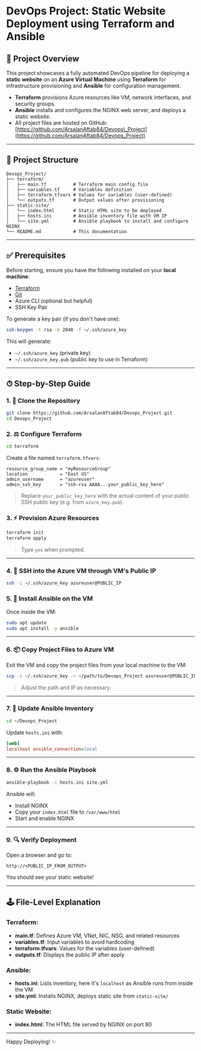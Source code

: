 # DevOps Project: Static Website Deployment using Terraform and Ansible

## 📄 Project Overview

This project showcases a fully automated DevOps pipeline for deploying a **static website** on an **Azure Virtual Machine** using **Terraform** for infrastructure provisioning and **Ansible** for configuration management.

* **Terraform** provisions Azure resources like VM, network interfaces, and security groups.
* **Ansible** installs and configures the NGINX web server, and deploys a static website.
* All project files are hosted on GitHub:
  [https://github.com/ArsalanAftab84/Devops\_Project](https://github.com/ArsalanAftab84/Devops_Project)

---

## 📁 Project Structure

```
Devops_Project/
├── terraform/
│   ├── main.tf          # Terraform main config file
│   ├── variables.tf     # Variables definition
│   ├── terraform.tfvars # Values for variables (user-defined)
│   └── outputs.tf       # Output values after provisioning
├── static-site/
│   └── index.html       # Static HTML site to be deployed
│   ├── hosts.ini        # Ansible inventory file with VM IP
│   └── site.yml         # Ansible playbook to install and configure NGINX
└── README.md            # This documentation
```

---

## ✅ Prerequisites

Before starting, ensure you have the following installed on your **local machine**:

* [Terraform](https://developer.hashicorp.com/terraform/downloads)
* [Git](https://git-scm.com/downloads)
* Azure CLI (optional but helpful)
* SSH Key Pair

To generate a key pair (if you don't have one):

```bash
ssh-keygen -t rsa -b 2048 -f ~/.ssh/azure_key
```

This will generate:

* `~/.ssh/azure_key` (private key)
* `~/.ssh/azure_key.pub` (public key to use in Terraform)

---

## ⏱ Step-by-Step Guide

### 1. 🔁 Clone the Repository

```bash
git clone https://github.com/ArsalanAftab84/Devops_Project.git
cd Devops_Project
```

### 2. ⚖️ Configure Terraform

```bash
cd terraform
```

Create a file named `terraform.tfvars`:

```hcl
resource_group_name = "myResourceGroup"
location            = "East US"
admin_username      = "azureuser"
admin_ssh_key       = "ssh-rsa AAAA...your_public_key_here"
```

> Replace `your_public_key_here` with the actual content of your public SSH public key (e.g. from `azure_key.pub`).

### 3. ⚡ Provision Azure Resources

```bash
terraform init
terraform apply
```

> Type `yes` when prompted.

---

### 4. 🔢 SSH into the Azure VM through VM's Public IP

```bash
ssh -i ~/.ssh/azure_key azureuser@PUBLIC_IP
```

### 5. 🧰 Install Ansible on the VM

Once inside the VM:

```bash
sudo apt update
sudo apt install -y ansible
```

---

### 6. 📦 Copy Project Files to Azure VM

Exit the VM and copy the project files from your local machine to the VM:

```bash
scp -i ~/.ssh/azure_key -r ~/path/to/Devops_Project azureuser@PUBLIC_IP:/home/azureuser/
```

> Adjust the path and IP as necessary.

---

### 7. 🔧 Update Ansible Inventory

```bash
cd ~/Devops_Project
```

Update `hosts.ini` with:

```ini
[web]
localhost ansible_connection=local
```

---

### 8. ⚙️ Run the Ansible Playbook

```bash
ansible-playbook -i hosts.ini site.yml
```

Ansible will:

* Install NGINX
* Copy your `index.html` file to `/var/www/html`
* Start and enable NGINX

---

### 9. 🔍 Verify Deployment

Open a browser and go to:

```
http://<PUBLIC_IP_FROM_OUTPUT>
```

You should see your static website!

---

## 🕹️ File-Level Explanation

### Terraform:

* **main.tf**: Defines Azure VM, VNet, NIC, NSG, and related resources
* **variables.tf**: Input variables to avoid hardcoding
* **terraform.tfvars**: Values for the variables (user-defined)
* **outputs.tf**: Displays the public IP after apply

### Ansible:

* **hosts.ini**: Lists inventory, here it's `localhost` as Ansible runs from inside the VM
* **site.yml**: Installs NGINX, deploys static site from `static-site/`

### Static Website:

* **index.html**: The HTML file served by NGINX on port 80

---

Happy Deploying! ✨
